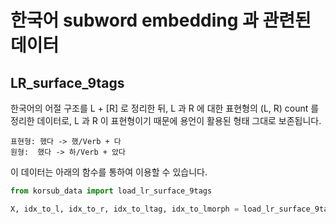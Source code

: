 # 한국어 subword embedding 과 관련된 데이터

## LR_surface_9tags

한국어의 어절 구조를 L + [R] 로 정리한 뒤, L 과 R 에 대한 표현형의 (L, R) count 를 정리한 데이터로, L 과 R 이 표현형이기 때문에 용언이 활용된 형태 그대로 보존됩니다.

```
표현형: 했다 -> 했/Verb + 다
원형:  했다 -> 하/Verb + 았다
```

이 데이터는 아래의 함수를 통하여 이용할 수 있습니다.

```python
from korsub_data import load_lr_surface_9tags

X, idx_to_l, idx_to_r, idx_to_ltag, idx_to_lmorph = load_lr_surface_9tags()
```